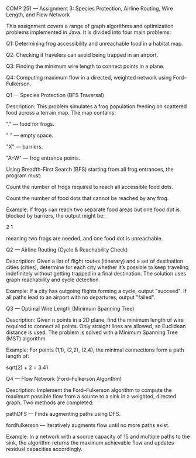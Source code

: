 COMP 251 — Assignment 3: Species Protection, Airline Routing, Wire Length, and Flow Network

This assignment covers a range of graph algorithms and optimization problems implemented in Java. It is divided into four main problems:

Q1: Determining frog accessibility and unreachable food in a habitat map.

Q2: Checking if travelers can avoid being trapped in an airport.

Q3: Finding the minimum wire length to connect points in a plane.

Q4: Computing maximum flow in a directed, weighted network using Ford–Fulkerson.

Q1 — Species Protection (BFS Traversal)

Description:
This problem simulates a frog population feeding on scattered food across a terrain map. The map contains:

"." — food for frogs.

" " — empty space.

"X" — barriers.

"A–W" — frog entrance points.

Using Breadth-First Search (BFS) starting from all frog entrances, the program must:

Count the number of frogs required to reach all accessible food dots.

Count the number of food dots that cannot be reached by any frog.

Example:
If frogs can reach two separate food areas but one food dot is blocked by barriers, the output might be:

2 1


meaning two frogs are needed, and one food dot is unreachable.

Q2 — Airline Routing (Cycle & Reachability Check)

Description:
Given a list of flight routes (itinerary) and a set of destination cities (cities), determine for each city whether it’s possible to keep traveling indefinitely without getting trapped in a final destination.
The solution uses graph reachability and cycle detection.

Example:
If a city has outgoing flights forming a cycle, output "succeed". If all paths lead to an airport with no departures, output "failed".

Q3 — Optimal Wire Length (Minimum Spanning Tree)

Description:
Given n points in a 2D plane, find the minimum length of wire required to connect all points. Only straight lines are allowed, so Euclidean distance is used. The problem is solved with a Minimum Spanning Tree (MST) algorithm.

Example:
For points (1,1), (2,2), (2,4), the minimal connections form a path length of:

sqrt(2) + 2 = 3.41

Q4 — Flow Network (Ford–Fulkerson Algorithm)

Description:
Implement the Ford–Fulkerson algorithm to compute the maximum possible flow from a source to a sink in a weighted, directed graph.
Two methods are completed:

pathDFS — Finds augmenting paths using DFS.

fordfulkerson — Iteratively augments flow until no more paths exist.

Example:
In a network with a source capacity of 15 and multiple paths to the sink, the algorithm returns the maximum achievable flow and updates residual capacities accordingly.
